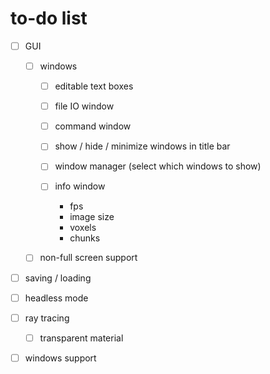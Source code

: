 # to-do list

- [ ] GUI

  - [ ] windows

    - [ ] editable text boxes
    - [ ] file IO window
    - [ ] command window
    - [ ] show / hide / minimize windows in title bar
    - [ ] window manager (select which windows to show)

    - [ ] info window
      - fps
      - image size
      - voxels
      - chunks

  - [ ] non-full screen support 

- [ ] saving / loading

- [ ] headless mode

- [ ] ray tracing

  - [ ] transparent material

- [ ] windows support

